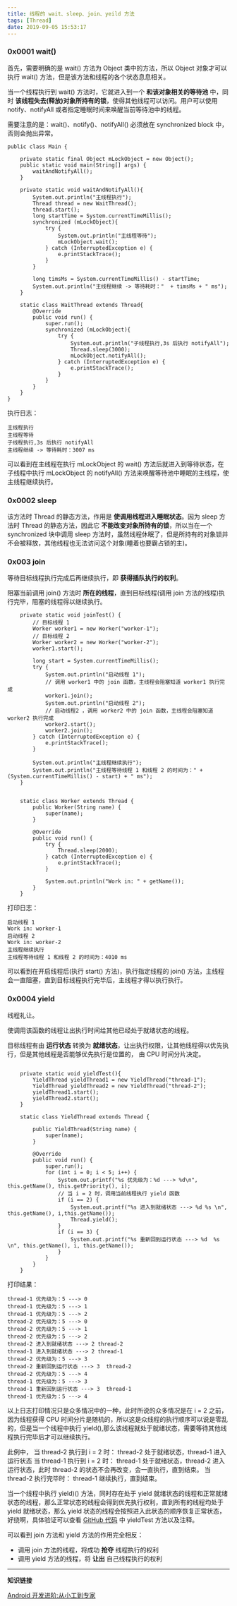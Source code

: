 ```yaml
---
title: 线程的 wait、sleep、join、yeild 方法
tags: [Thread]
date: 2019-09-05 15:53:17
---
```


### 0x0001 wait()

首先，需要明确的是 wait() 方法为 Object 类中的方法，所以 Object 对象才可以执行 wait() 方法，但是该方法和线程的各个状态息息相关。

当一个线程执行到 wait() 方法时，它就进入到一个 **和该对象相关的等待池** 中，同时 **该线程失去(释放)对象所持有的锁**，使得其他线程可以访问。用户可以使用 notify、notifyAll 或者指定睡眠时间来唤醒当前等待池中的线程。

需要注意的是：wait()、notify()、notifyAll() 必须放在 synchronized block 中，否则会抛出异常。

<!-- more -->

```
public class Main {
    
    private static final Object mLockObject = new Object();
    public static void main(String[] args) {
        waitAndNotifyAll();
    }

    private static void waitAndNotifyAll(){
        System.out.println("主线程执行");
        Thread thread = new WaitThread();
        thread.start();
        long startTime = System.currentTimeMillis();
        synchronized (mLockObject){
            try {
                System.out.println("主线程等待");
                mLockObject.wait();
            } catch (InterruptedException e) {
                e.printStackTrace();
            }
        }

        long timsMs = System.currentTimeMillis() - startTime;
        System.out.println("主线程继续 -> 等待耗时："  + timsMs + " ms");
    }

    static class WaitThread extends Thread{
        @Override
        public void run() {
            super.run();
            synchronized (mLockObject){
                try {
                    System.out.println("子线程执行,3s 后执行 notifyAll");
                    Thread.sleep(3000);
                    mLockObject.notifyAll();
                } catch (InterruptedException e) {
                    e.printStackTrace();
                }
            }
        }
    }
}
```
执行日志：

```
主线程执行
主线程等待
子线程执行,3s 后执行 notifyAll
主线程继续 -> 等待耗时：3007 ms
```

可以看到在主线程在执行 mLockObject 的 wait() 方法后就进入到等待状态，在子线程中执行 mLockObject 的 notifyAll() 方法来唤醒等待池中睡眠的主线程，使主线程继续执行。


### 0x0002 sleep


该方法时 Thread 的静态方法，作用是 **使调用线程进入睡眠状态**。因为 sleep 方法时 Thread 的静态方法，因此它 **不能改变对象所持有的锁**，所以当在一个 synchronized 块中调用 sleep 方法时，虽然线程休眠了，但是所持有的对象锁并不会被释放，其他线程也无法访问这个对象(睡着也要霸占锁的主)。



### 0x003 join

等待目标线程执行完成后再继续执行，即 **获得插队执行的权利**。

阻塞当前调用 join() 方法时 **所在的线程**，直到目标线程(调用 join 方法的线程)执行完毕，阻塞的线程得以继续执行。


```
    private static void joinTest() {
        // 目标线程 1
        Worker worker1 = new Worker("worker-1");
        // 目标线程 2
        Worker worker2 = new Worker("worker-2");
        worker1.start();

        long start = System.currentTimeMillis();
        try {
            System.out.println("启动线程 1");
            // 调用 worker1 中的 join 函数，主线程会阻塞知道 worker1 执行完成
            worker1.join();
            System.out.println("启动线程 2");
            // 启动线程2 ，调用 worker2 中的 join 函数，主线程会阻塞知道 worker2 执行完成
            worker2.start();
            worker2.join();
        } catch (InterruptedException e) {
            e.printStackTrace();
        }

        System.out.println("主线程继续执行");
        System.out.println("主线程等待线程 1 和线程 2 的时间为：" + (System.currentTimeMillis() - start) + " ms");
    }


    static class Worker extends Thread {
        public Worker(String name) {
            super(name);
        }

        @Override
        public void run() {
            try {
                Thread.sleep(2000);
            } catch (InterruptedException e) {
                e.printStackTrace();
            }

            System.out.println("Work in: " + getName());
        }
    }

```

打印日志：

```
启动线程 1
Work in: worker-1
启动线程 2
Work in: worker-2
主线程继续执行
主线程等待线程 1 和线程 2 的时间为：4010 ms
```

可以看到在开启线程后(执行 start() 方法)，执行指定线程的 join() 方法，主线程会一直阻塞，直到目标线程执行完毕后，主线程才得以执行执行。






### 0x0004 yield


线程礼让。

使调用该函数的线程让出执行时间给其他已经处于就绪状态的线程。

目标线程有由 **运行状态** 转换为 **就绪状态**，让出执行权限，让其他线程得以优先执行，但是其他线程是否能够优先执行是位置的， 由 CPU 时间分片决定。


```

    private static void yieldTest(){
        YieldThread yieldThread1 = new YieldThread("thread-1");
        YieldThread yieldThread2 = new YieldThread("thread-2");
        yieldThread1.start();
        yieldThread2.start();
    }

    static class YieldThread extends Thread {
        
        public YieldThread(String name) {
            super(name);
        }

        @Override
        public void run() {
            super.run();
            for (int i = 0; i < 5; i++) {
                System.out.printf("%s 优先级为：%d ---> %d\n", this.getName(), this.getPriority(), i);
                // 当 i = 2 时，调用当前线程执行 yield 函数
                if (i == 2) {
                    System.out.printf("%s 进入到就绪状态 ---> %d %s \n", this.getName(), i,this.getName());
                    Thread.yield();
                }
                if (i == 3) {
                    System.out.printf("%s 重新回到运行状态 ---> %d  %s \n", this.getName(), i, this.getName());
                }
            }
        }
    }

```

打印结果：

```
thread-1 优先级为：5 ---> 0
thread-1 优先级为：5 ---> 1
thread-1 优先级为：5 ---> 2
thread-2 优先级为：5 ---> 0
thread-2 优先级为：5 ---> 1
thread-2 优先级为：5 ---> 2
thread-2 进入到就绪状态 ---> 2 thread-2 
thread-1 进入到就绪状态 ---> 2 thread-1 
thread-2 优先级为：5 ---> 3
thread-2 重新回到运行状态 ---> 3  thread-2 
thread-2 优先级为：5 ---> 4
thread-1 优先级为：5 ---> 3
thread-1 重新回到运行状态 ---> 3  thread-1 
thread-1 优先级为：5 ---> 4
```

以上日志打印情况只是众多情况中的一种，此时所说的众多情况是在 i = 2 之前，因为线程获得 CPU 时间分片是随机的，所以这是众线程的执行顺序可以说是零乱的，但是当一个线程中执行 yield(),那么该线程就处于就绪状态，需要等待其他线程执行完毕后才可以继续执行。

此例中，
当 thread-2 执行到 i = 2 时：
    thread-2 处于就绪状态，thread-1 进入运行状态
当 thread-1 执行到 i = 2 时：
    thread-1 处于就绪状态，thread-2 进入运行状态，此时 thread-2 的状态不会再改变，会一直执行，直到结束。
当 thread-2 执行完毕时：
    thread-1 继续执行，直到结束。

当一个线程中执行 yield)() 方法，同时存在处于 yield  就绪状态的线程和正常就绪状态的线程，那么正常状态的线程会得到优先执行权利，直到所有的线程均处于 yield 就绪状态，那么 yield 状态的线程会按照进入此状态的顺序恢复正常状态，好绕啊，具体验证可以查看 [GitHub 代码](https://github.com/leeGYPlus/JavaCode/blob/master/src/thread/methods/Main.java) 中 yieldTest 方法以及注释。


可以看到 join 方法和 yield 方法的作用完全相反：

* 调用 join 方法的线程，将成功 **抢夺** 线程执行的权利
* 调用 yield 方法的线程，将 **让出** 自己线程执行的权利



---- 

**知识链接**

[Android 开发进阶:从小工到专家](https://book.douban.com/subject/26744163/)